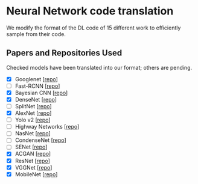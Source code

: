 # Neural Network code translation

We modify the format of the DL code of 15 different work to efficiently sample from their code. 

## Papers and Repositories Used
Checked models have been translated into our format; others are pending. 
- [x] Googlenet [[repo](https://github.com/kuangliu/pytorch-cifar)]
- [ ] Fast-RCNN [[repo](https://github.com/jwyang/faster-rcnn.pytorch)]
- [x] Bayesian CNN [[repo](https://github.com/kumar-shridhar/PyTorch-BayesianCNN)]
- [x] DenseNet [[repo](https://github.com/bamos/densenet.pytorch)]
- [ ] SplitNet [[repo](https://github.com/kuc2477/pytorch-splitnet)]
- [x] AlexNet [[repo](https://github.com/pytorch/vision/tree/master/torchvision/models)]
- [ ] Yolo v2 [[repo](https://github.com/longcw/yolo2-pytorch)]
- [ ] Highway Networks [[repo](https://github.com/c0nn3r/pytorch_highway_networks)]
- [ ] NasNet [[repo](https://github.com/c0nn3r/pytorch_highway_networks)]
- [ ] CondenseNet [[repo](https://github.com/ShichenLiu/CondenseNet)]
- [ ] SENet [[repo](https://github.com/moskomule/senet.pytorch)]
- [x] ACGAN [[repo](https://github.com/gitlimlab/ACGAN-PyTorch)]
- [x] ResNet [[repo](https://github.com/pytorch/vision/blob/master/torchvision/models/resnet.py)]
- [x] VGGNet [[repo](https://github.com/pytorch/vision/blob/master/torchvision/models/vgg.py)]
- [x] MobileNet [[repo](https://github.com/marvis/pytorch-mobilenet)]
